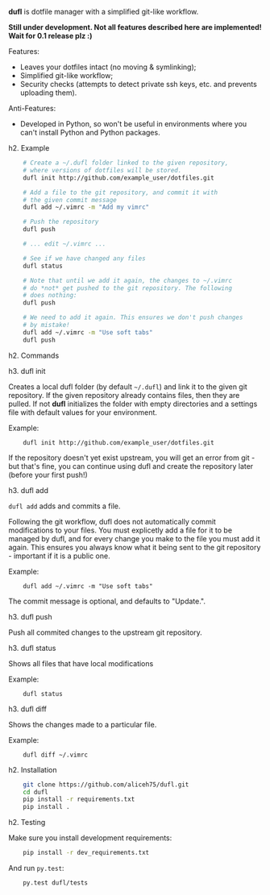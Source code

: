 **dufl** is dotfile manager with a simplified git-like workflow.

**Still under development. Not all features described here are implemented! Wait for 0.1 release plz :)**

Features:
- Leaves your dotfiles intact (no moving & symlinking);
- Simplified git-like workflow;
- Security checks (attempts to detect private ssh keys, etc. and prevents uploading them).

Anti-Features:
- Developed in Python, so won't be useful in environments where you can't install Python and Python packages.

h2. Example

```sh
    # Create a ~/.dufl folder linked to the given repository,
    # where versions of dotfiles will be stored.
    dufl init http://github.com/example_user/dotfiles.git

    # Add a file to the git repository, and commit it with
    # the given commit message
    dufl add ~/.vimrc -m "Add my vimrc"

    # Push the repository
    dufl push

    # ... edit ~/.vimrc ...

    # See if we have changed any files
    dufl status

    # Note that until we add it again, the changes to ~/.vimrc
    # do *not* get pushed to the git repository. The following
    # does nothing:
    dufl push

    # We need to add it again. This ensures we don't push changes
    # by mistake!
    dufl add ~/.vimrc -m "Use soft tabs"
    dufl push
```

h2. Commands

h3. dufl init

Creates a local dufl folder (by default `~/.dufl`) and link it to the given git repository. If the given repository already contains files, then they are pulled. If not **dufl** initializes the folder with empty directories and a settings file with default values for your environment.

Example:
```
    dufl init http://github.com/example_user/dotfiles.git
```

If the repository doesn't yet exist upstream, you will get an error from git - but that's fine, you can continue using dufl and create the repository later (before your first push!)

h3. dufl add

`dufl add` adds and commits a file.

Following the git workflow, dufl does not automatically commit modifications to your files. You must explicetly add a file for it to be managed by dufl, and for every change you make to the file you must add it again. This ensures you always know what it being sent to the git repository - important if it is a public one.

Example:
```
    dufl add ~/.vimrc -m "Use soft tabs"
```

The commit message is optional, and defaults to "Update.".

h3. dufl push

Push all commited changes to the upstream git repository.

h3. dufl status

Shows all files that have local modifications

Example:
```
    dufl status
```

h3. dufl diff

Shows the changes made to a particular file.

Example:
```
    dufl diff ~/.vimrc
```

h2. Installation

```sh
    git clone https://github.com/aliceh75/dufl.git
    cd dufl
    pip install -r requirements.txt
    pip install .
```

h2. Testing

Make sure you install development requirements:

```sh
    pip install -r dev_requirements.txt
```

And run `py.test`:

```sh
    py.test dufl/tests
```
